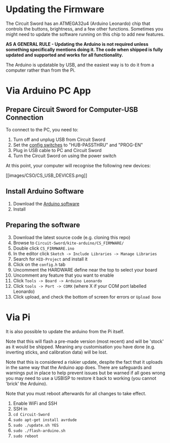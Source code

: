 # Updating the Firmware
The Circuit Sword has an ATMEGA32u4 (Arduino Leonardo) chip that controls the buttons, brightness, and a few other functions. Sometimes you might need to update the software running on this chip to add new features.

**AS A GENERAL RULE - Updating the Arduino is not required unless something specifically mentions doing it. The code when shipped is fully updated and supported and works for all functionality.**

The Arduino is updatable by USB, and the easiest way is to do it from a computer rather than from the Pi.

# Via Arduino PC App
## Prepare Circuit Sword for Computer-USB Connection
To connect to the PC, you need to:

1. Turn off and unplug USB from Circuit Sword
2. Set the [config switches](https://github.com/kiteretro/Circuit-Sword/wiki/Configuration-Switches) to "HUB-PASSTHRU" and "PROG-EN"
3. Plug in USB cable to PC and Circuit Sword
4. Turn the Circuit Sword on using the power switch

At this point, your computer will recognise the following new devices:

[[images/CSO/CS_USB_DEVICES.png]]

## Install Arduino Software
1. Download the [Arduino software](https://www.arduino.cc/en/Main/Software)
2. Install

## Preparing the software
3. Download the latest source code (e.g. cloning this repo)
4. Browse to `Circuit-Sword/kite-arduino/CS_FIRMWARE/`
5. Double click `CS_FIRMWARE.ino`
6. In the editor click `Sketch -> Include Libraries -> Manage Libraries`
7. Search for `HID-Project` and install it
8. Click on the `config.h` tab
9. Uncomment the HARDWARE define near the top to select your board
10. Uncomment any feature that you want to enable
11. Click `Tools -> Board -> Arduino Leonardo`
12. Click `tools -> Port -> COMX` (where X if your COM port labelled Leonardo)
13. Click upload, and check the bottom of screen for errors or `Upload Done`

# Via Pi
It is also possible to update the arduino from the Pi itself.

Note that this will flash a pre-made version (most recent) and will be 'stock' as it would be shipped. Meaning any customisation you have done (e.g. inverting sticks, and calibration data) will be lost.

Note that this is considered a riskier update, despite the fact that it uploads in the same way that the Arduino app does. There are safeguards and warnings put in place to help prevent issues but be warned if all goes wrong you may need to use a USBISP to restore it back to working (you cannot 'brick' the Arduino).

Note that you must reboot afterwards for all changes to take effect.

1. Enable WiFi and SSH
2. SSH in
3. `cd Circuit-Sword`
4. `sudo apt-get install avrdude`
5. `sudo ./update.sh YES`
6. `sudo ./flash-arduino.sh`
7. `sudo reboot`